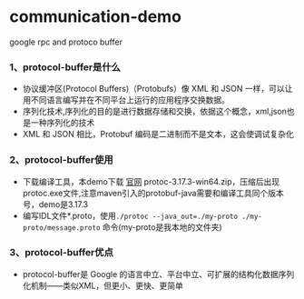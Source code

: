 # communication-demo
google rpc and protoco buffer

### 1、protocol-buffer是什么
* 协议缓冲区(Protocol Buffers)（Protobufs）像 XML 和 JSON 一样，可以让用不同语言编写并在不同平台上运行的应用程序交换数据。
* 序列化技术,序列化的目的是进行数据存储和交换，依据这个概念，xml,json也是一种序列化的技术  
* XML 和 JSON 相比，Protobuf 编码是二进制而不是文本，这会使调试复杂化

### 2、protocol-buffer使用
* 下载编译工具，本demo下载 [官网](https://github.com/protocolbuffers/protobuf/releases/tag/v3.17.3) protoc-3.17.3-win64.zip，压缩后出现protoc.exe文件,注意maven引入的protobuf-java需要和编译工具同个版本号，demo是3.17.3
* 编写IDL文件*.proto，使用`./protoc --java_out=./my-proto ./my-proto/message.proto` 命令(my-proto是我本地的文件夹)

### 3、protocol-buffer优点
* protocol-buffer是 Google 的语言中立、平台中立、可扩展的结构化数据序列化机制——类似XML，但更小、更快、更简单